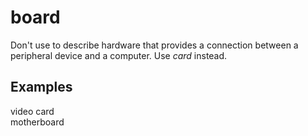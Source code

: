 # board

Don't use to describe hardware that provides a connection between a peripheral device and a computer. Use *card* instead.

## Examples

video card   
motherboard
